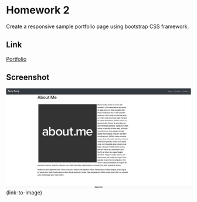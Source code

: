 # Homework 2
Create a responsive sample portfolio page using bootstrap CSS framework.
## Link
[Portfolio](https://terry0532.github.io/Homework_2/)
## Screenshot
![image description](image/ScreenShot.png)(link-to-image)